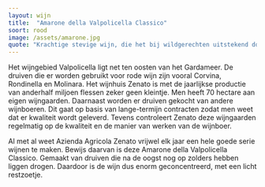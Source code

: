 ```yaml
---
layout: wijn
title:  "Amarone della Valpolicella Classico"
soort: rood
image: /assets/amarone.jpg
quote: "Krachtige stevige wijn, die het bij wildgerechten uitstekend doet. Door het zachte karakter is het echter ook gewoon bij een eenvoudige hapje toch intens genieten!"
---
```

<p class="typl8-drop-cap">Het wijngebied Valpolicella ligt net ten oosten van het Gardameer. De druiven die er worden gebruikt voor rode wijn zijn vooral Corvina, Rondinella en Molinara. Het wijnhuis Zenato is met de jaarlijkse productie van anderhalf miljoen flessen zeker geen kleintje. Men heeft 70 hectare aan eigen wijngaarden. Daarnaast worden er druiven gekocht van andere wijnboeren. Dit gaat op basis van lange-termijn contracten zodat men weet dat er kwaliteit wordt geleverd. Tevens controleert Zenato deze wijngaarden regelmatig op de kwaliteit en de manier van werken van de wijnboer.
</p>
Al met al weet Azienda Agricola Zenato vrijwel elk jaar een hele goede serie wijnen te maken. Bewijs daarvan is deze Amarone della Valpolicella Classico. Gemaakt van druiven die na de oogst nog op zolders hebben liggen drogen. Daardoor is de wijn dus enorm geconcentreerd, met een licht restzoetje.

